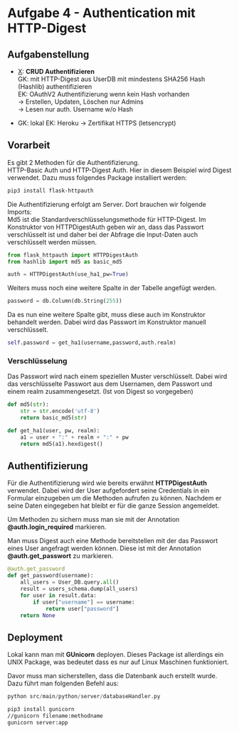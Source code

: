 # Aufgabe 4 - Authentication mit HTTP-Digest

## Aufgabenstellung
- [X]: __CRUD Authentifizieren__  
GK: mit HTTP-Digest aus UserDB mit mindestens SHA256 Hash (Hashlib) authentifizieren  
EK: OAuthV2 Authentifizierung wenn kein Hash vorhanden  
-> Erstellen, Updaten, Löschen nur Admins  
-> Lesen nur auth. Username w/o Hash
 
- [X]: Deployment (Kein werkzeug von Python verwenden!)  
GK: lokal
EK: Heroku -> Zertifikat HTTPS (letsencrypt)

## Vorarbeit
Es gibt 2 Methoden für die Authentifizierung.  
HTTP-Basic Auth und HTTP-Digest Auth. Hier in diesem Beispiel wird Digest verwendet. Dazu muss folgendes Package installiert werden:  
```bash
pip3 install flask-httpauth
```

Die Authentifizierung erfolgt am Server. Dort brauchen wir folgende Imports:  
Md5 ist die Standardverschlüsselungsmethode für HTTP-Digest. Im Konstruktor von HTTPDigestAuth geben
wir an, dass das Passwort verschlüsselt ist und daher bei der Abfrage die Input-Daten auch verschlüsselt werden müssen. 
```python
from flask_httpauth import HTTPDigestAuth
from hashlib import md5 as basic_md5

auth = HTTPDigestAuth(use_ha1_pw=True)
```

Weiters muss noch eine weitere Spalte in der Tabelle angefügt werden.  
```python
password = db.Column(db.String(255))
```
Da es nun eine weitere Spalte gibt, muss diese auch im Konstruktor behandelt werden. Dabei wird das Passwort im
Konstruktor manuell verschlüsselt.
```python
self.password = get_ha1(username,password,auth.realm)
```

### Verschlüsselung
Das Passwort wird nach einem speziellen Muster verschlüsselt. Dabei wird das verschlüsselte
Passwort aus dem Usernamen, dem Passwort und einem realm zusammengesetzt. (Ist von Digest so vorgegeben)

```python
def md5(str):
    str = str.encode('utf-8')
    return basic_md5(str)

def get_ha1(user, pw, realm):
    a1 = user + ":" + realm + ":" + pw
    return md5(a1).hexdigest()
```

## Authentifizierung
Für die Authentifizierung wird wie bereits erwähnt __HTTPDigestAuth__ verwendet. Dabei wird der User aufgefordert seine Credentials
in ein Formular einzugeben um die Methoden aufrufen zu können. Nachdem er seine Daten eingegeben hat bleibt er für die ganze Session angemeldet.

Um Methoden zu sichern muss man sie mit der Annotation __@auth.login_required__ markieren.

Man muss Digest auch eine Methode bereitstellen mit der das Passwort eines User angefragt werden können. Diese ist mit der Annotation __@auth.get_passwort__ zu markieren.
```python
@auth.get_password
def get_password(username):
    all_users = User_DB.query.all()
    result = users_schema.dump(all_users)
    for user in result.data:
        if user["username"] == username:
            return user["password"]
    return None
```

## Deployment
Lokal kann man mit __GUnicorn__ deployen. Dieses Package ist allerdings ein UNIX Package, was bedeutet dass es nur auf Linux Maschinen funktioniert.
  
Davor muss man sicherstellen, dass die Datenbank auch erstellt wurde. Dazu
führt man folgenden Befehl aus:   
```python
python src/main/python/server/databaseHandler.py
```
```bash
pip3 install gunicorn
//gunicorn filename:methodname
gunicorn server:app
```
